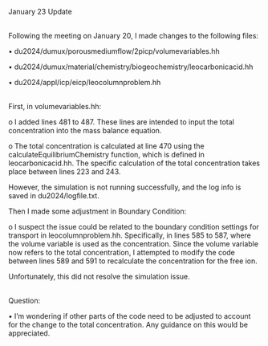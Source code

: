 January 23 Update  
<br>  

Following the meeting on January 20, I made changes to the following files:

•	du2024/dumux/porousmediumflow/2picp/volumevariables.hh

•	du2024/dumux/material/chemistry/biogeochemistry/leocarbonicacid.hh

•	du2024/appl/icp/eicp/leocolumnproblem.hh  
<br>  

First, in volumevariables.hh:
   
o	I added lines 481 to 487. These lines are intended to input the total concentration into the mass balance equation.

o	The total concentration is calculated at line 470 using the calculateEquilibriumChemistry function, which is defined in leocarbonicacid.hh. The specific calculation of the total concentration takes place between lines 223 and 243.


However, the simulation is not running successfully, and the log info is saved in du2024/logfile.txt.


Then I made some adjustment in Boundary Condition:
   
o	I suspect the issue could be related to the boundary condition settings for transport in leocolumnproblem.hh. Specifically, in lines 585 to 587, where the volume variable is used as the concentration. Since the volume variable now refers to the total concentration, I attempted to modify the code between lines 589 and 591 to recalculate the concentration for the free ion. 

Unfortunately, this did not resolve the simulation issue.  
<br>  

Question:

•	I’m wondering if other parts of the code need to be adjusted to account for the change to the total concentration. Any guidance on this would be appreciated.
